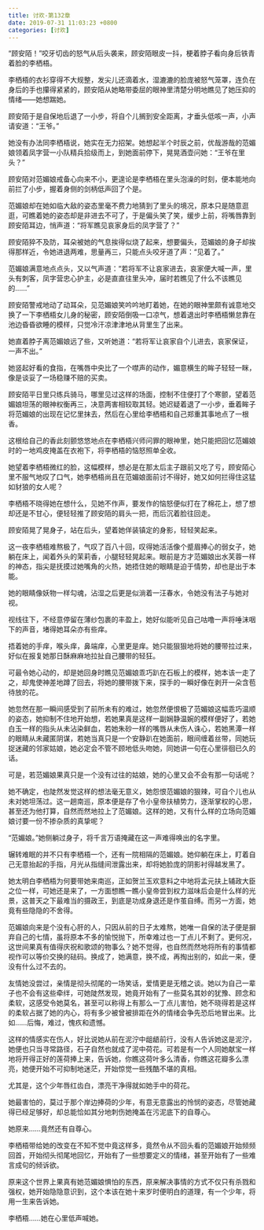 ```yaml
---
title: 讨欢-第132章
date: 2019-07-31 11:03:23 +0800
categories: [讨欢]
---
```


“顾安陌！”咬牙切齿的怒气从后头袭来，顾安陌眼皮一抖，梗着脖子看向身后铁青着脸的李栖梧。

李栖梧的衣衫穿得不大规整，发尖儿还滴着水，湿漉漉的脸庞被怒气笼罩，连负在身后的手也攥得紧紧的，顾安陌从她略带委屈的眼神里清楚分明地瞧见了她压抑的情绪——她想踹她。

顾安陌于是自保地后退了一小步，将自个儿搁到安全距离，才垂头低咳一声，小声请安道：“王爷。”

她没有办法同李栖梧说，她实在无力招架。她想起半个时辰之前，优哉游哉的范媚娘领着凤字营一小队精兵拾级而上，到她面前停下，晃晃酒壶问她：“王爷在里头？”

顾安陌对范媚娘戒备心向来不小，更遑论是李栖梧在里头泡澡的时刻，便本能地向前拦了小步，握着身侧的剑柄低声回了个是。

范媚娘却在她如临大敌的姿态里毫不费力地猜到了里头的境况，原本只是随意逛逛，可瞧着她的姿态却是非进去不可了，于是偏头笑了笑，缓步上前，将嘴唇靠到顾安陌耳边，悄声道：“将军瞧见哀家身后的凤字营了？”

顾安陌猝不及防，耳朵被她的气息挨得似烧了起来，想要偏头，范媚娘的身子却挨得那样近，令她进退两难，思量再三，只能点头咬牙道了声：“见着了。”

范媚娘满意地点点头，又以气声道：“若将军不让哀家进去，哀家便大喊一声，里头有刺客，凤字营忠心护主，必是直直往里头冲，届时若瞧见了什么不该瞧见的……”

顾安陌警戒地动了动耳朵，见范媚娘笑吟吟地盯着她，在她的眼神里颇有诚意地交换了一下李栖梧女儿身的秘密，顾安陌倒吸一口凉气，想着退出时李栖梧懒怠靠在池边昏昏欲睡的模样，只觉冷汗凉津津地从背里生了出来。

她直着脖子离范媚娘远了些，又听她道：“若将军让哀家自个儿进去，哀家保证，一声不出。”

她竖起好看的食指，在嘴唇中央比了一个噤声的动作，媚意横生的眸子轻轻一眯，像是谈妥了一场稳赚不赔的买卖。

顾安陌平日里只练兵骑马，哪里见过这样的场面，控制不住便打了个寒颤，望着范媚娘坦荡的眼神权衡再三，决意两害相较取其轻。她迟疑着退了一小步，垂着眸子将范媚娘的出现在记忆里抹去，然后在心里给李栖梧和自己郑重其事地点了一根香。

这根给自己的香此刻颤悠悠地点在李栖梧兴师问罪的眼神里，她只能把回忆范媚娘时的一地鸡皮掩盖在衣袍下，将李栖梧的恼怒照单全收。

她望着李栖梧微红的脸，这幅模样，想必是在那太后主子跟前又吃了亏，顾安陌心里不服气地叹了口气，她李栖梧尚且在范媚娘面前讨不得好，她又如何拦得住这猛如豺狼的女人呢？

李栖梧不晓得她在想什么，见她不作声，要发作的恼怒便似打在了棉花上，想了想却还是不甘心，便轻轻推了顾安陌的肩头一把，而后沉着脸往回走。

顾安陌晃了晃身子，站在后头，望着她佯装镇定的身影，轻轻笑起来。

这一夜李栖梧难熬极了，气叹了百八十回，叹得她活活像个蹙眉捧心的弱女子，她躺在床上，闻着外头的茉莉香，小腿轻轻晃起来。眼前是方才范媚娘出水芙蓉一样的神态，指尖是抚摸过她嘴角的火热，她捂住她的眼睛是迫于情势，却也是出于本能。

她的眼睛像妖物一样勾魂，沾湿之后更是似淌着一汪春水，令她没有法子与她对视。

视线往下，不经意停留在薄纱包裹的丰盈上，她好似能听见自己咕噜一声将唾沫咽下的声音，堵得她耳朵亦有些痒。

捂着她的手痒，喉头痒，鼻端痒，心里更是痒。她只能狠狠地将她的腰带拉过来，好似在报复她那日酥麻麻地拉扯自己腰带的轻狂。

可最令她心动的，却是她回身时瞧见范媚娘乖巧趴在石板上的模样，她本该一走了之，却鬼使神差地蹲了回去，将她的腰带拨下来，探手的一瞬好像在剥开一朵含苞待放的花。

她忽然在那一瞬间感受到了前所未有的难过，她忽然便恨极了范媚娘这幅乖巧温顺的姿态，她抑制不住地开始想，若她果真是这样一副娴静温婉的模样便好了，若她白玉一样的指头从未沾染鲜血，若她朱砂一样的嘴唇从未伤人诛心，若她黑潭一样的眼睛从未藏匿阴谋，若她当真只是一个安静趴在她面前，眼间缠着丝带，同她玩捉迷藏的邻家姑娘，她必定会不管不顾地低头吻她，同她讲一句在心里徘徊已久的话。

可是，若范媚娘果真只是一个没有过往的姑娘，她的心里又会不会有那一句话呢？

她不确定，也陡然发觉这样的想法毫无意义，她怨恨范媚娘的狠辣，可自个儿也从未对她坦荡过。这一趟南巡，原本便是存了令小皇帝扶植势力，逐渐掌权的心思，甚至还为他打算，自然而然地拉上了范媚娘。这样的她，又有什么样的立场向范媚娘讨要一份不掺杂质的真挚呢？

“范媚娘。”她侧躺过身子，将千言万语掩藏在这一声难得唤出的名字里。

辗转难眠的并不只有李栖梧一个，还有一院相隔的范媚娘。她仰躺在床上，盯着自己无意抬起的手指，月光从指缝间泄露出来，却将她脸庞的阴影衬得越发黑了。

她太明白李栖梧为何要带她来南巡，正如贺兰玉欢意料之中地将孟元扶上辅政大臣之位一样，可她还是来了，一方面想瞧一瞧小皇帝尝到权力滋味后会是什么样的光景，这普天之下最难当的摄政王，到底是功成身退还是作茧自缚。而另一方面，她竟有些隐隐的不舍得。

范媚娘向来是个没有心肝的人，只因从前的日子太难熬，她唯一自保的法子便是摒弃自己的七情，虽将原本不多的愉悦抛下，所幸难过也一丁点儿不剩了。更何况，这世间果真有值得庆祝和歌颂的物事么？她不觉得，也自然而然地将所有的事情都视作可以等价交换的砝码。换成了，她满意，换不成，再掏出别的，如此一来，便没有什么过不去的。

友情她没尝过，亲情是彻头彻尾的一场笑话，爱情更是无稽之谈。她以为自己一辈子也不会有这些牵绊，可她陡然发现，她竟开始有了一些莫名其妙的犹豫、顾念和柔软，这感受令她莫名，甚至可以称得上有那么一丁点儿害怕，她不晓得若是这样的柔软占据了她的内心，将有多少被曾被排距在外的情绪会争先恐后地冒出来。比如……后悔，难过，愧疚和遗憾。

这样的情感实在伤人，好比说她从前在泥泞中龃龉前行，没有人告诉她这是泥泞，她便也只当寻常路径，石子自然也就成了泥中荷花。可若是有一个人同她献宝一样地将开得正好的莲荷捧上来，告诉她，你瞧这荷叶多么清香，你瞧这花瓣多么漂亮，她便开始不可抑制地迷茫，开始惊觉一些残酷不堪的真相。

尤其是，这个少年唇红齿白，漂亮干净得就如她手中的荷花。

她最害怕的，莫过于那个岸边捧荷的少年，有意无意露出的怜悯的姿态，尽管她藏得已经足够好，却总能恰如其分地刺伤她掩盖在污泥底下的自尊心。

她原来……竟然还有自尊心。

李栖梧带给她的改变在不知不觉中竟这样多，竟然令从不回头看的范媚娘开始频频回首，开始彻头彻尾地回忆，开始有了一些想要定义的情绪，甚至开始有了一些难言成句的倾诉欲。

原来这个世界上果真有她范媚娘惧怕的东西，原来解决事情的方式不仅只有杀戮和强权，她开始隐隐意识到，这个本该在她十来岁时便明白的道理，有一个少年，将用一生来告诉她。

李栖梧……她在心里低声喊她。

